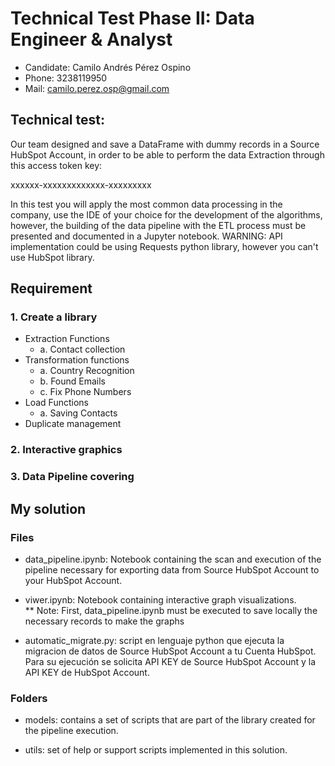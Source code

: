 # Technical Test Phase II: Data Engineer & Analyst

- Candidate: Camilo Andrés Pérez Ospino
- Phone: 3238119950
- Mail: camilo.perez.osp@gmail.com

## Technical test: 
Our team designed and save a DataFrame with dummy records in a Source HubSpot
Account, in order to be able to perform the data Extraction through this access token key:

xxxxxx-xxxxxxxxxxxxx-xxxxxxxxx

In this test you will apply the most common data processing in the company, use the IDE of your choice for the development of the algorithms, however, the building of the data pipeline with the ETL process must be presented and documented in a Jupyter notebook. WARNING: API implementation could be using Requests python library, however you can't use HubSpot library.

## Requirement

### 1. Create a library
- Extraction Functions
    - a. Contact collection
- Transformation functions
    - a. Country Recognition
    - b. Found Emails
    - c. Fix Phone Numbers
- Load Functions
    - a. Saving Contacts
- Duplicate management

### 2. Interactive graphics

### 3. Data Pipeline covering

## My solution
### Files
- data_pipeline.ipynb: Notebook containing the scan and execution of the pipeline necessary for exporting data from Source HubSpot Account to your HubSpot Account.

- viwer.ipynb: Notebook containing interactive graph visualizations. 
    \
    ** Note: First, data_pipeline.ipynb must be executed to save locally the necessary records to make the graphs

- automatic_migrate.py: script en lenguaje python que ejecuta la migracion de datos de Source HubSpot Account a tu Cuenta HubSpot. Para su ejecución se solicita API KEY de Source HubSpot Account y la API KEY de HubSpot Account.
### Folders
- models: contains a set of scripts that are part of the library created for the pipeline execution.

- utils: set of help or support scripts implemented in this solution.
